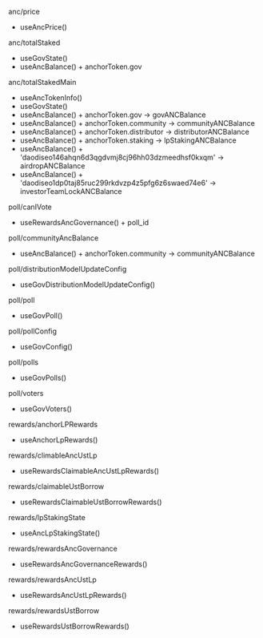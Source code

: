 anc/price

- useAncPrice()

anc/totalStaked

- useGovState()
- useAncBalance() + anchorToken.gov

anc/totalStakedMain

- useAncTokenInfo()
- useGovState()
- useAncBalance() + anchorToken.gov -> govANCBalance
- useAncBalance() + anchorToken.community -> communityANCBalance
- useAncBalance() + anchorToken.distributor -> distributorANCBalance
- useAncBalance() + anchorToken.staking -> lpStakingANCBalance
- useAncBalance() + 'daodiseo146ahqn6d3qgdvmj8cj96hh03dzmeedhsf0kxqm' -> airdropANCBalance
- useAncBalance() + 'daodiseo1dp0taj85ruc299rkdvzp4z5pfg6z6swaed74e6' -> investorTeamLockANCBalance

poll/canIVote

- useRewardsAncGovernance() + poll_id

poll/communityAncBalance

- useAncBalance() + anchorToken.community -> communityANCBalance

poll/distributionModelUpdateConfig

- useGovDistributionModelUpdateConfig()

poll/poll

- useGovPoll()

poll/pollConfig

- useGovConfig()

poll/polls

- useGovPolls()

poll/voters

- useGovVoters()

rewards/anchorLPRewards

- useAnchorLpRewards()

rewards/climableAncUstLp

- useRewardsClaimableAncUstLpRewards()

rewards/claimableUstBorrow

- useRewardsClaimableUstBorrowRewards()

rewards/lpStakingState

- useAncLpStakingState()

rewards/rewardsAncGovernance

- useRewardsAncGovernanceRewards()

rewards/rewardsAncUstLp

- useRewardsAncUstLpRewards()

rewards/rewardsUstBorrow

- useRewardsUstBorrowRewards()
